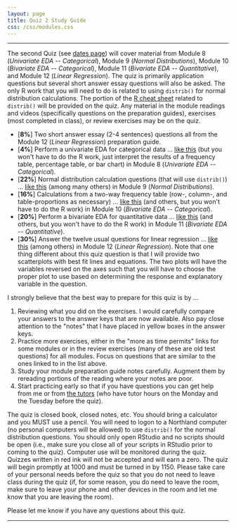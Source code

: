 ```yaml
---
layout: page
title: Quiz 2 Study Guide
css: /css/modules.css
---
```


----

The second Quiz (see [dates page](../Dates-Current)) will cover material from Module 8 (*Univariate EDA -- Categorical*), Module 9 (*Normal Distributions*), Module 10 (*Bivariate EDA -- Categorical*), Module 11 (*Bivariate EDA -- Quantitative*), and Module 12 (*Linear Regression*). The quiz is primarily application questions but several short answer essay questions will also be asked. The only R  work that you will need to do is related to using `distrib()` for normal distribution calculations. The portion of the [R cheat sheet](../MTH107-Rcheatsheet.pdf) related to `distrib()` will be provided on the quiz. Any material in the module readings and videos (specifically questions on the preparation guides), exercises (most completed in class), or review exercises may be on the quiz.

* [**8%**] Two short answer essay (2-4 sentences) questions all from the Module 12 (*Linear Regression*) preparation guide.
* [**4%**] Perform a univariate EDA for categorical data ... [like this](../../modules/CE/UEDACat_CE1.html#coarse-woody-debris) (but you won't have to do the R work, just interpret the results of a frequency table, percentage table, or bar chart) in Module 8 (*Univariate EDA -- Categorical*).
* [**22%**] Normal distribution calculation questions (that will use `distrib()`) ... [like this](../../modules/CE/NormalDist_CE1.html#carpenter-ants) (among many others) in Module 9 (*Normal Distributions*).
* [**16%**] Calculations from a two-way frequency table (row-, column-, and table-proportions as necessary) ... [like this](../../modules/CE/BEDACat_CE1.html#fire-blight-disease) (and others, but you won't have to do the R work) in Module 10 (*Bivariate EDA -- Categorical*).
* [**20%**] Perform a bivariate EDA for quantitative data ... [like this](../../modules/CE/BEDAQuant_CE1.html#animal-fat-and-breast-cancer) (and others, but you won't have to do the R work) in Module 11 (*Bivariate EDA -- Quantitative*).
* [**30%**] Answer the twelve usual questions for linear regression ... [like this](../../modules/CE/LinearRegression_CE1.html#sign-legibility-and-age) (among others) in Module 12 (*Linear Regression*). Note that one thing different about this quiz question is that I will provide two scatterplots with best fit lines and equations. The two plots will have the variables reversed on the axes such that you will have to choose the proper plot to use based on determining the response and explanatory variable in the question.

I strongly believe that the best way to prepare for this quiz is by ...

1. Reviewing what you did on the exercises. I would carefully compare your answers to the answer keys that are now available. Also pay close attention to the "notes" that I have placed in yellow boxes in the answer keys.
1. Practice more exercises, either in the "more as time permits" links for some modules or in the review exercises (many of these are old test questions) for all modules. Focus on questions that are similar to the ones linked to in the list above.
1. Study your module preparation guide notes carefully. Augment them by rereading portions of the reading where your notes are poor.
1. Start practicing early so that if you have questions you can get help from me or from [the tutors](../Syllabus-Current.html#tutors) (who have tutor hours on the Monday and the Tuesday before the quiz).

The quiz is closed book, closed notes, etc. You should bring a calculator and you MUST use a pencil. You will need to logon to a Northland computer (no personal computers will be allowed) to use `distrib()` for the normal distribution questions. You should only open RStudio and no scripts should be open (i.e., make sure you close all of your scripts in RStudio prior to coming to the quiz). Computer use will be monitored during the quiz. Quizzes written in red ink will not be accepted and will earn a zero. The quiz will begin promptly at 1000 and must be turned in by 1150. Please take care of your personal needs before the quiz so that you do not need to leave class during the quiz (if, for some reason, you do need to leave the room, make sure to leave your phone and other devices in the room and let me know that you are leaving the room).

Please let me know if you have any questions about this quiz.

----
